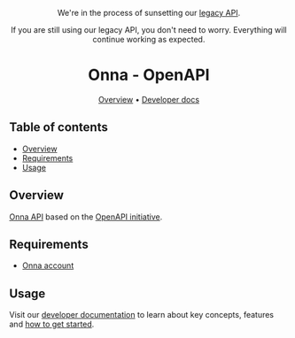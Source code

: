 <div align="center">

We're in the process of sunsetting our [legacy API](https://dev.onna.com/legacy-api).

If you are still using our legacy API, you don't need to worry. Everything will continue working as expected.

# Onna - OpenAPI

[Overview](#overview "Anchor link to overview")
•
[Developer docs](https://developers.onna.com "Link to developer docs")
</div>

## Table of contents

- [Overview](#overview "Anchor link to overview")
- [Requirements](#requirements "Anchor link to requirements")
- [Usage](#usage "Anchor link to usage")

## Overview

[Onna API](https://onna.com) based on the [OpenAPI initiative](https://www.openapis.org/ "Link to OAS initiative").

## Requirements

- [Onna account](https://onna.com/ "Link to onna.com")

## Usage

Visit our [developer documentation](https://developers.onna.com "Link to onna developer docs") to learn about key concepts,
features and [how to get started](https://developers.onna.com/get-started/ "Link to how to get started docs").
